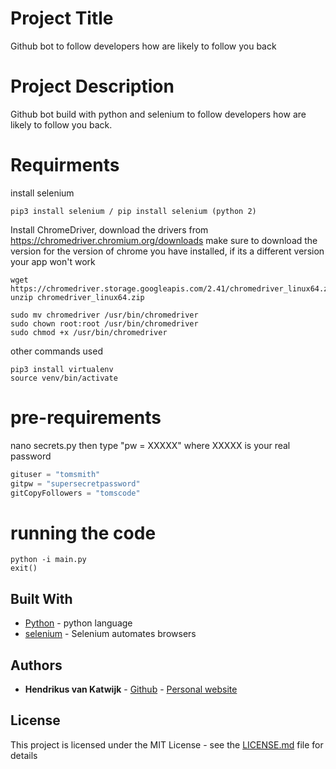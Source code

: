 # Project Title

Github bot to follow developers how are likely to follow you back

# Project Description

Github bot build with python and selenium to follow developers how are likely to follow you back.

# Requirments
install selenium
```
pip3 install selenium / pip install selenium (python 2)
```


Install ChromeDriver,
download the drivers from https://chromedriver.chromium.org/downloads make sure to download the version for the version of chrome you have installed, if its a different version your app won't work

```
wget https://chromedriver.storage.googleapis.com/2.41/chromedriver_linux64.zip
unzip chromedriver_linux64.zip

sudo mv chromedriver /usr/bin/chromedriver
sudo chown root:root /usr/bin/chromedriver
sudo chmod +x /usr/bin/chromedriver
```

other commands used
```
pip3 install virtualenv
source venv/bin/activate
```
# pre-requirements

nano secrets.py
then type "pw = XXXXX"
where XXXXX is your real password

```python
gituser = "tomsmith"
gitpw = "supersecretpassword"
gitCopyFollowers = "tomscode"
```

# running the code
```
python -i main.py
exit()
```

## Built With

* [Python](hhttps://www.python.org/) - python language
* [selenium](hhttps://www.selenium.dev/) - Selenium automates browsers

## Authors

* **Hendrikus van Katwijk** - [Github](https://github.com/vankatwijk) - [Personal website](https://hpvk.com)

## License

This project is licensed under the MIT License - see the [LICENSE.md](LICENSE.md) file for details
